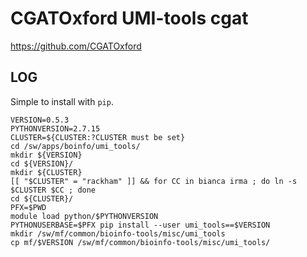 CGATOxford UMI-tools cgat
===========

https://github.com/CGATOxford

LOG
---

Simple to install with `pip`.

    VERSION=0.5.3
    PYTHONVERSION=2.7.15
    CLUSTER=${CLUSTER:?CLUSTER must be set}
    cd /sw/apps/boinfo/umi_tools/
    mkdir ${VERSION}
    cd ${VERSION}/
    mkdir ${CLUSTER}
    [[ "$CLUSTER" = "rackham" ]] && for CC in bianca irma ; do ln -s $CLUSTER $CC ; done
    cd ${CLUSTER}/
    PFX=$PWD
    module load python/$PYTHONVERSION
    PYTHONUSERBASE=$PFX pip install --user umi_tools==$VERSION
    mkdir /sw/mf/common/bioinfo-tools/misc/umi_tools
    cp mf/$VERSION /sw/mf/common/bioinfo-tools/misc/umi_tools/
